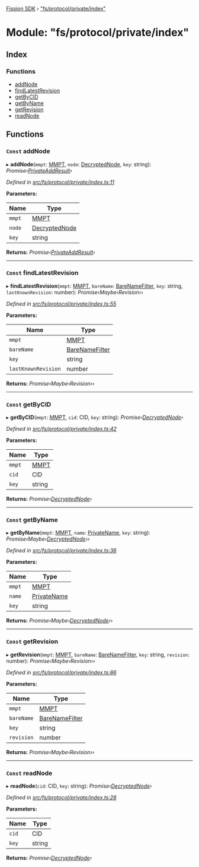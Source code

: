 [Fission SDK](../README.md) › ["fs/protocol/private/index"](_fs_protocol_private_index_.md)

# Module: "fs/protocol/private/index"

## Index

### Functions

* [addNode](_fs_protocol_private_index_.md#const-addnode)
* [findLatestRevision](_fs_protocol_private_index_.md#const-findlatestrevision)
* [getByCID](_fs_protocol_private_index_.md#const-getbycid)
* [getByName](_fs_protocol_private_index_.md#const-getbyname)
* [getRevision](_fs_protocol_private_index_.md#const-getrevision)
* [readNode](_fs_protocol_private_index_.md#const-readnode)

## Functions

### `Const` addNode

▸ **addNode**(`mmpt`: [MMPT](../classes/_fs_protocol_private_mmpt_.mmpt.md), `node`: [DecryptedNode](_fs_protocol_private_types_.md#decryptednode), `key`: string): *Promise‹[PrivateAddResult](_fs_protocol_private_types_.md#privateaddresult)›*

*Defined in [src/fs/protocol/private/index.ts:11](https://github.com/fission-suite/webnative/blob/3b06253/src/fs/protocol/private/index.ts#L11)*

**Parameters:**

Name | Type |
------ | ------ |
`mmpt` | [MMPT](../classes/_fs_protocol_private_mmpt_.mmpt.md) |
`node` | [DecryptedNode](_fs_protocol_private_types_.md#decryptednode) |
`key` | string |

**Returns:** *Promise‹[PrivateAddResult](_fs_protocol_private_types_.md#privateaddresult)›*

___

### `Const` findLatestRevision

▸ **findLatestRevision**(`mmpt`: [MMPT](../classes/_fs_protocol_private_mmpt_.mmpt.md), `bareName`: [BareNameFilter](_fs_protocol_private_namefilter_.md#barenamefilter), `key`: string, `lastKnownRevision`: number): *Promise‹Maybe‹Revision››*

*Defined in [src/fs/protocol/private/index.ts:55](https://github.com/fission-suite/webnative/blob/3b06253/src/fs/protocol/private/index.ts#L55)*

**Parameters:**

Name | Type |
------ | ------ |
`mmpt` | [MMPT](../classes/_fs_protocol_private_mmpt_.mmpt.md) |
`bareName` | [BareNameFilter](_fs_protocol_private_namefilter_.md#barenamefilter) |
`key` | string |
`lastKnownRevision` | number |

**Returns:** *Promise‹Maybe‹Revision››*

___

### `Const` getByCID

▸ **getByCID**(`mmpt`: [MMPT](../classes/_fs_protocol_private_mmpt_.mmpt.md), `cid`: CID, `key`: string): *Promise‹[DecryptedNode](_fs_protocol_private_types_.md#decryptednode)›*

*Defined in [src/fs/protocol/private/index.ts:42](https://github.com/fission-suite/webnative/blob/3b06253/src/fs/protocol/private/index.ts#L42)*

**Parameters:**

Name | Type |
------ | ------ |
`mmpt` | [MMPT](../classes/_fs_protocol_private_mmpt_.mmpt.md) |
`cid` | CID |
`key` | string |

**Returns:** *Promise‹[DecryptedNode](_fs_protocol_private_types_.md#decryptednode)›*

___

### `Const` getByName

▸ **getByName**(`mmpt`: [MMPT](../classes/_fs_protocol_private_mmpt_.mmpt.md), `name`: [PrivateName](_fs_protocol_private_namefilter_.md#privatename), `key`: string): *Promise‹Maybe‹[DecryptedNode](_fs_protocol_private_types_.md#decryptednode)››*

*Defined in [src/fs/protocol/private/index.ts:36](https://github.com/fission-suite/webnative/blob/3b06253/src/fs/protocol/private/index.ts#L36)*

**Parameters:**

Name | Type |
------ | ------ |
`mmpt` | [MMPT](../classes/_fs_protocol_private_mmpt_.mmpt.md) |
`name` | [PrivateName](_fs_protocol_private_namefilter_.md#privatename) |
`key` | string |

**Returns:** *Promise‹Maybe‹[DecryptedNode](_fs_protocol_private_types_.md#decryptednode)››*

___

### `Const` getRevision

▸ **getRevision**(`mmpt`: [MMPT](../classes/_fs_protocol_private_mmpt_.mmpt.md), `bareName`: [BareNameFilter](_fs_protocol_private_namefilter_.md#barenamefilter), `key`: string, `revision`: number): *Promise‹Maybe‹Revision››*

*Defined in [src/fs/protocol/private/index.ts:86](https://github.com/fission-suite/webnative/blob/3b06253/src/fs/protocol/private/index.ts#L86)*

**Parameters:**

Name | Type |
------ | ------ |
`mmpt` | [MMPT](../classes/_fs_protocol_private_mmpt_.mmpt.md) |
`bareName` | [BareNameFilter](_fs_protocol_private_namefilter_.md#barenamefilter) |
`key` | string |
`revision` | number |

**Returns:** *Promise‹Maybe‹Revision››*

___

### `Const` readNode

▸ **readNode**(`cid`: CID, `key`: string): *Promise‹[DecryptedNode](_fs_protocol_private_types_.md#decryptednode)›*

*Defined in [src/fs/protocol/private/index.ts:28](https://github.com/fission-suite/webnative/blob/3b06253/src/fs/protocol/private/index.ts#L28)*

**Parameters:**

Name | Type |
------ | ------ |
`cid` | CID |
`key` | string |

**Returns:** *Promise‹[DecryptedNode](_fs_protocol_private_types_.md#decryptednode)›*
